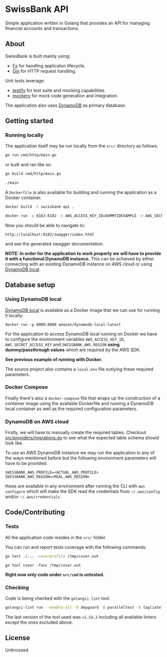 # SwissBank API
Simple application written in Golang that provides an API for managing financial accounts and transactions.

## About
SwissBank is built mainly using:

- [Fx](https://github.com/uber-go/fx) for handling applicaton lifecycle.
- [Gin](https://github.com/gin-gonic/gin) for HTTP request handling.

Unit tests leverage:

- [testify](https://github.com/stretchr/testify) for test suite and mocking capabilities.
- [mockery](https://github.com/vektra/mockery) for mock code generation and integration.

The application also uses [DynamoDB](https://aws.amazon.com/pm/dynamodb/) as primary database.

## Getting started

### Running locally

The application itself may be run locally from the `src/` directory as follows:
```bash
go run cmd/http/main.go
```

or built and ran like so:
```bash
go build cmd/http/main.go
```
```bash
./main
```

A `Dockerfile` is also available for building and running the application as a Docker container.
```bash
docker build -t swissbank-api .
```
```bash
docker run -p 8182:8182 -e AWS_ACCESS_KEY_ID=DUMMYIDEXAMPLE -e AWS_SECRET_ACCESS_KEY=DUMMYEXAMPLEKEY -e SWISSBANK_AWS_REGION=us-east-1 -e SWISSBANK_DYNAMODB_ENDPOINT_URL=http://172.17.0.1:8000 swissbank-api
```

Now you should be able to navigate to:
```
http://localhost:8182/swagger/index.html
```

and see the generated swagger documentation.

**NOTE: In order for the application to work properly we will have to provide it with a functional DynamoDB instance.**
This can be achieved by either connecting with an existing DynamoDB instance on AWS cloud or using [DynamoDB local](https://docs.aws.amazon.com/amazondynamodb/latest/developerguide/DynamoDBLocal.DownloadingAndRunning.html).

## Database setup

### Using DynamoDB local

[DynamoDB local](https://docs.aws.amazon.com/amazondynamodb/latest/developerguide/DynamoDBLocal.DownloadingAndRunning.html) is available as a Docker image that we can use for running it locally:
```base
docker run -p 8000:8000 amazon/dynamodb-local:latest
```
For the application to access  DynamoDB local running on Docker we have to configure the environment variables `AWS_ACCESS_KEY_ID`, `AWS_SECRET_ACCESS_KEY` and `SWISSBANK_AWS_REGION` **using dummy/passthrough values** which are required by the AWS SDK.

**See previous example of running with Docker.**

The source project also contains a `local.env` file outlying these required parameters.

### Docker Compose

Finally there's also a `docker-compose` file that wraps up the construction of a container image using the available Dockerfile and running a DynamoDB local container as well as the required configuration parameters.

### DynamoDB on AWS cloud

Firstly, we will have to manually create the required tables. Checkout [src/providers/migrations.go](src/providers/migrations.go) to see what the expected table schema should look like.

To use an AWS DynamoDB instance we may run the application in any of the ways mentioned before 
but the following environment parameters will have to be provided:
```base
SWISSBANK_AWS_PROFILE=<ACTUAL_AWS_PROFILE>
SWISSBANK_AWS_REGION=<REAL_AWS_REGION>
```

these are available in any environment after running the CLI with `aws configure` which will make the SDK read the credentials from `~/.aws/config` and/or `~/.aws/credentials`.

## Code/Contributing

### Tests

All the application code resides in the `src/` folder.

You can run and report tests coverage with the following commands:
```bash
go test ./... -coverprofile /tmp/cover.out
```
```base
go tool cover -func /tmp/cover.out
```

**Right now only code under `src/cmd` is untested.**

### Checking

Code is being checked with the `golangci-lint` tool:

```bash
golangci-lint run --enable-all -D depguard -D paralleltest -D tagliatelle
```

The last version of the tool used was `v1.54.2` including all available linters except the ones excluded above.

## License

Unlincesed